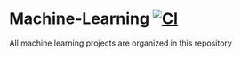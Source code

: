 # Machine-Learning [![CI](https://github.com/rayotoo/Machine-Learning/actions/workflows/blank.yml/badge.svg)](https://github.com/rayotoo/Machine-Learning/actions/workflows/blank.yml)
All machine learning projects are organized in this repository
